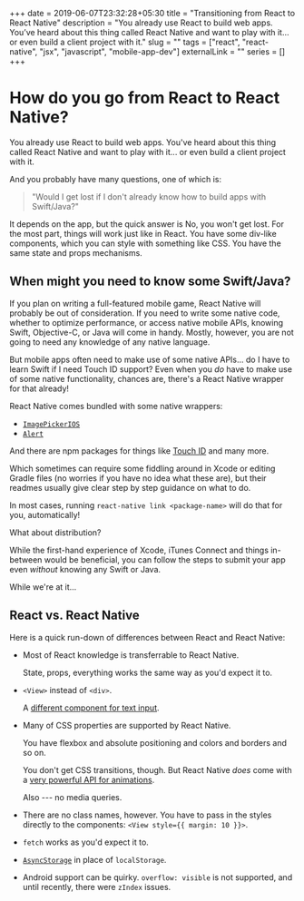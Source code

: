 +++ 
date = 2019-06-07T23:32:28+05:30
title = "Transitioning from React to React Native"
description = "You already use React to build web apps. You’ve heard about this thing called React Native and want to play with it… or even build a client project with it."
slug = ""
tags = ["react", "react-native", "jsx", "javascript", "mobile-app-dev"]
externalLink = ""
series = []
+++

# How do you go from React to React Native?

You already use React to build web apps.
You've heard about this thing called React Native and want to play with it... or even build a client project with it.

And you probably have many questions, one of which is:

> "Would I get lost if I don't already know how to build apps with Swift/Java?"

It depends on the app, but the quick answer is No, you won't get lost. For the most part, things will work just like in React. You have some div-like components, which you can style with something like CSS. You have the same state and props mechanisms.

## When might you need to know some Swift/Java?

If you plan on writing a full-featured mobile game, React Native will probably be out of consideration. If you need to write some native code, whether to optimize performance, or access native mobile APIs, knowing Swift, Objective-C, or Java will come in handy. Mostly, however, you are not going to need any knowledge of any native language.

But mobile apps often need to make use of some native APIs... do I have to learn Swift if I need Touch ID support? Even when you *do* have to make use of some native functionality, chances are, there's a React Native wrapper for that already!

React Native comes bundled with some native wrappers:

- [`ImagePickerIOS`](https://facebook.github.io/react-native/docs/imagepickerios.html)
- [`Alert`](https://facebook.github.io/react-native/docs/alert.html)

And there are npm packages for things like [Touch ID](https://github.com/naoufal/react-native-touch-id) and many more.

Which sometimes can require some fiddling around in Xcode or editing Gradle files (no worries if you have no idea what these are), but their readmes usually give clear step by step guidance on what to do.

In most cases, running `react-native link <package-name>` will do that for you, automatically!

What about distribution?

While the first-hand experience of Xcode, iTunes Connect and things in-between would be beneficial, you can follow the steps to submit your app even *without* knowing any Swift or Java.

While we're at it...

## React vs. React Native

Here is a quick run-down of differences between React and React Native:

- Most of React knowledge is transferrable to React Native.

  State, props, everything works the same way as you'd expect it to.

- `<View>` instead of `<div>`.

  A [different component for text input](https://facebook.github.io/react-native/docs/handling-text-input.html).

- Many of CSS properties are supported by React Native.

  You have flexbox and absolute positioning and colors and borders and so on.

  You don't get CSS transitions, though. But React Native *does* come with a [very powerful API for animations](https://goshakkk.name/react-native-animated-building-blocks/).

  Also --- no media queries.

- There are no class names, however. You have to pass in the styles directly to the components: `<View style={{ margin: 10 }}>`.

- `fetch` works as you'd expect it to.

- [`AsyncStorage`](https://facebook.github.io/react-native/docs/asyncstorage.html) in place of `localStorage`.

- Android support can be quirky. `overflow: visible` is not supported, and until recently, there were `zIndex` issues.

</div>
